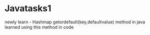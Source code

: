 # Javatasks1
newly learn - Hashmap   getordefault(key,defaultvalue)   method in java learned
using this  method in code
